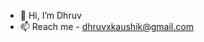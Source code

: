 - 👋 Hi, I’m Dhruv
- 📫 Reach me - dhruvxkaushik@gmail.com
<!---
Dhruv2021/Dhruv2021 is a ✨ special ✨ repository because its `README.md` (this file) appears on your GitHub profile.
You can click the Preview link to take a look at your changes.
--->

